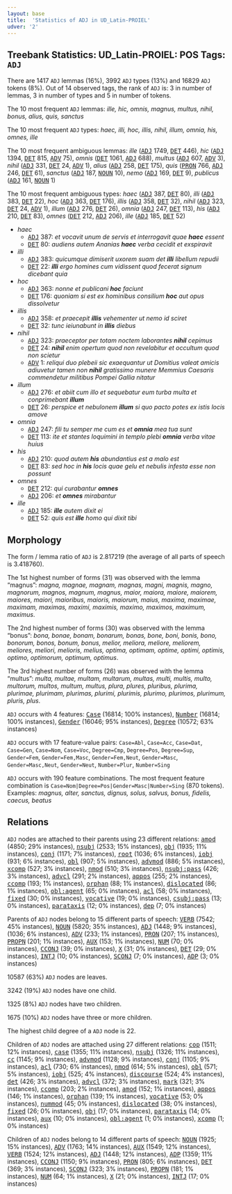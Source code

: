 ```yaml
---
layout: base
title:  'Statistics of ADJ in UD_Latin-PROIEL'
udver: '2'
---
```


## Treebank Statistics: UD_Latin-PROIEL: POS Tags: `ADJ`

There are 1417 `ADJ` lemmas (16%), 3992 `ADJ` types (13%) and 16829 `ADJ` tokens (8%).
Out of 14 observed tags, the rank of `ADJ` is: 3 in number of lemmas, 3 in number of types and 5 in number of tokens.

The 10 most frequent `ADJ` lemmas: <em>ille, hic, omnis, magnus, multus, nihil, bonus, alius, quis, sanctus</em>

The 10 most frequent `ADJ` types:  <em>haec, illi, hoc, illis, nihil, illum, omnia, his, omnes, ille</em>

The 10 most frequent ambiguous lemmas: <em>ille</em> (<tt><a href="la_proiel-pos-ADJ.html">ADJ</a></tt> 1749, <tt><a href="la_proiel-pos-DET.html">DET</a></tt> 446), <em>hic</em> (<tt><a href="la_proiel-pos-ADJ.html">ADJ</a></tt> 1394, <tt><a href="la_proiel-pos-DET.html">DET</a></tt> 815, <tt><a href="la_proiel-pos-ADV.html">ADV</a></tt> 75), <em>omnis</em> (<tt><a href="la_proiel-pos-DET.html">DET</a></tt> 1061, <tt><a href="la_proiel-pos-ADJ.html">ADJ</a></tt> 688), <em>multus</em> (<tt><a href="la_proiel-pos-ADJ.html">ADJ</a></tt> 607, <tt><a href="la_proiel-pos-ADV.html">ADV</a></tt> 3), <em>nihil</em> (<tt><a href="la_proiel-pos-ADJ.html">ADJ</a></tt> 331, <tt><a href="la_proiel-pos-DET.html">DET</a></tt> 24, <tt><a href="la_proiel-pos-ADV.html">ADV</a></tt> 1), <em>alius</em> (<tt><a href="la_proiel-pos-ADJ.html">ADJ</a></tt> 258, <tt><a href="la_proiel-pos-DET.html">DET</a></tt> 175), <em>quis</em> (<tt><a href="la_proiel-pos-PRON.html">PRON</a></tt> 766, <tt><a href="la_proiel-pos-ADJ.html">ADJ</a></tt> 246, <tt><a href="la_proiel-pos-DET.html">DET</a></tt> 61), <em>sanctus</em> (<tt><a href="la_proiel-pos-ADJ.html">ADJ</a></tt> 187, <tt><a href="la_proiel-pos-NOUN.html">NOUN</a></tt> 10), <em>nemo</em> (<tt><a href="la_proiel-pos-ADJ.html">ADJ</a></tt> 169, <tt><a href="la_proiel-pos-DET.html">DET</a></tt> 9), <em>publicus</em> (<tt><a href="la_proiel-pos-ADJ.html">ADJ</a></tt> 161, <tt><a href="la_proiel-pos-NOUN.html">NOUN</a></tt> 1)

The 10 most frequent ambiguous types:  <em>haec</em> (<tt><a href="la_proiel-pos-ADJ.html">ADJ</a></tt> 387, <tt><a href="la_proiel-pos-DET.html">DET</a></tt> 80), <em>illi</em> (<tt><a href="la_proiel-pos-ADJ.html">ADJ</a></tt> 383, <tt><a href="la_proiel-pos-DET.html">DET</a></tt> 22), <em>hoc</em> (<tt><a href="la_proiel-pos-ADJ.html">ADJ</a></tt> 363, <tt><a href="la_proiel-pos-DET.html">DET</a></tt> 176), <em>illis</em> (<tt><a href="la_proiel-pos-ADJ.html">ADJ</a></tt> 358, <tt><a href="la_proiel-pos-DET.html">DET</a></tt> 32), <em>nihil</em> (<tt><a href="la_proiel-pos-ADJ.html">ADJ</a></tt> 323, <tt><a href="la_proiel-pos-DET.html">DET</a></tt> 24, <tt><a href="la_proiel-pos-ADV.html">ADV</a></tt> 1), <em>illum</em> (<tt><a href="la_proiel-pos-ADJ.html">ADJ</a></tt> 276, <tt><a href="la_proiel-pos-DET.html">DET</a></tt> 26), <em>omnia</em> (<tt><a href="la_proiel-pos-ADJ.html">ADJ</a></tt> 247, <tt><a href="la_proiel-pos-DET.html">DET</a></tt> 113), <em>his</em> (<tt><a href="la_proiel-pos-ADJ.html">ADJ</a></tt> 210, <tt><a href="la_proiel-pos-DET.html">DET</a></tt> 83), <em>omnes</em> (<tt><a href="la_proiel-pos-DET.html">DET</a></tt> 212, <tt><a href="la_proiel-pos-ADJ.html">ADJ</a></tt> 206), <em>ille</em> (<tt><a href="la_proiel-pos-ADJ.html">ADJ</a></tt> 185, <tt><a href="la_proiel-pos-DET.html">DET</a></tt> 52)


* <em>haec</em>
  * <tt><a href="la_proiel-pos-ADJ.html">ADJ</a></tt> 387: <em>et vocavit unum de servis et interrogavit quae <b>haec</b> essent</em>
  * <tt><a href="la_proiel-pos-DET.html">DET</a></tt> 80: <em>audiens autem Ananias <b>haec</b> verba cecidit et exspiravit</em>
* <em>illi</em>
  * <tt><a href="la_proiel-pos-ADJ.html">ADJ</a></tt> 383: <em>quicumque dimiserit uxorem suam det <b>illi</b> libellum repudii</em>
  * <tt><a href="la_proiel-pos-DET.html">DET</a></tt> 22: <em><b>illi</b> ergo homines cum vidissent quod fecerat signum dicebant quia</em>
* <em>hoc</em>
  * <tt><a href="la_proiel-pos-ADJ.html">ADJ</a></tt> 363: <em>nonne et publicani <b>hoc</b> faciunt</em>
  * <tt><a href="la_proiel-pos-DET.html">DET</a></tt> 176: <em>quoniam si est ex hominibus consilium <b>hoc</b> aut opus dissolvetur</em>
* <em>illis</em>
  * <tt><a href="la_proiel-pos-ADJ.html">ADJ</a></tt> 358: <em>et praecepit <b>illis</b> vehementer ut nemo id sciret</em>
  * <tt><a href="la_proiel-pos-DET.html">DET</a></tt> 32: <em>tunc ieiunabunt in <b>illis</b> diebus</em>
* <em>nihil</em>
  * <tt><a href="la_proiel-pos-ADJ.html">ADJ</a></tt> 323: <em>praeceptor per totam noctem laborantes <b>nihil</b> cepimus</em>
  * <tt><a href="la_proiel-pos-DET.html">DET</a></tt> 24: <em><b>nihil</b> enim opertum quod non revelabitur et occultum quod non scietur</em>
  * <tt><a href="la_proiel-pos-ADV.html">ADV</a></tt> 1: <em>reliqui duo plebeii sic exaequantur ut Domitius valeat amicis adiuvetur tamen non <b>nihil</b> gratissimo munere Memmius Caesaris commendetur militibus Pompei Gallia nitatur</em>
* <em>illum</em>
  * <tt><a href="la_proiel-pos-ADJ.html">ADJ</a></tt> 276: <em>et abiit cum illo et sequebatur eum turba multa et conprimebant <b>illum</b></em>
  * <tt><a href="la_proiel-pos-DET.html">DET</a></tt> 26: <em>perspice et nebulonem <b>illum</b> si quo pacto potes ex istis locis amove</em>
* <em>omnia</em>
  * <tt><a href="la_proiel-pos-ADJ.html">ADJ</a></tt> 247: <em>fili tu semper me cum es et <b>omnia</b> mea tua sunt</em>
  * <tt><a href="la_proiel-pos-DET.html">DET</a></tt> 113: <em>ite et stantes loquimini in templo plebi <b>omnia</b> verba vitae huius</em>
* <em>his</em>
  * <tt><a href="la_proiel-pos-ADJ.html">ADJ</a></tt> 210: <em>quod autem <b>his</b> abundantius est a malo est</em>
  * <tt><a href="la_proiel-pos-DET.html">DET</a></tt> 83: <em>sed hoc in <b>his</b> locis quae gelu et nebulis infesta esse non possunt</em>
* <em>omnes</em>
  * <tt><a href="la_proiel-pos-DET.html">DET</a></tt> 212: <em>qui curabantur <b>omnes</b></em>
  * <tt><a href="la_proiel-pos-ADJ.html">ADJ</a></tt> 206: <em>et <b>omnes</b> mirabantur</em>
* <em>ille</em>
  * <tt><a href="la_proiel-pos-ADJ.html">ADJ</a></tt> 185: <em><b>ille</b> autem dixit ei</em>
  * <tt><a href="la_proiel-pos-DET.html">DET</a></tt> 52: <em>quis est <b>ille</b> homo qui dixit tibi</em>

## Morphology

The form / lemma ratio of `ADJ` is 2.817219 (the average of all parts of speech is 3.418760).

The 1st highest number of forms (31) was observed with the lemma “magnus”: <em>magna, magnae, magnam, magnas, magni, magnis, magno, magnorum, magnos, magnum, magnus, maior, maiora, maiore, maiorem, maiores, maiori, maioribus, maioris, maiorum, maius, maxima, maximae, maximam, maximas, maximi, maximis, maximo, maximos, maximum, maximus</em>.

The 2nd highest number of forms (30) was observed with the lemma “bonus”: <em>bona, bonae, bonam, bonarum, bonas, bone, boni, bonis, bono, bonorum, bonos, bonum, bonus, melior, meliora, meliore, meliorem, meliores, meliori, melioris, melius, optima, optimam, optime, optimi, optimis, optimo, optimorum, optimum, optimus</em>.

The 3rd highest number of forms (26) was observed with the lemma “multus”: <em>multa, multae, multam, multarum, multas, multi, multis, multo, multorum, multos, multum, multus, plura, plures, pluribus, plurima, plurimae, plurimam, plurimas, plurimi, plurimis, plurimo, plurimos, plurimum, pluris, plus</em>.

`ADJ` occurs with 4 features: <tt><a href="la_proiel-feat-Case.html">Case</a></tt> (16814; 100% instances), <tt><a href="la_proiel-feat-Number.html">Number</a></tt> (16814; 100% instances), <tt><a href="la_proiel-feat-Gender.html">Gender</a></tt> (16046; 95% instances), <tt><a href="la_proiel-feat-Degree.html">Degree</a></tt> (10572; 63% instances)

`ADJ` occurs with 17 feature-value pairs: `Case=Abl`, `Case=Acc`, `Case=Dat`, `Case=Gen`, `Case=Nom`, `Case=Voc`, `Degree=Cmp`, `Degree=Pos`, `Degree=Sup`, `Gender=Fem`, `Gender=Fem,Masc`, `Gender=Fem,Neut`, `Gender=Masc`, `Gender=Masc,Neut`, `Gender=Neut`, `Number=Plur`, `Number=Sing`

`ADJ` occurs with 190 feature combinations.
The most frequent feature combination is `Case=Nom|Degree=Pos|Gender=Masc|Number=Sing` (870 tokens).
Examples: <em>magnus, alter, sanctus, dignus, solus, salvus, bonus, fidelis, caecus, beatus</em>


## Relations

`ADJ` nodes are attached to their parents using 23 different relations: <tt><a href="la_proiel-dep-amod.html">amod</a></tt> (4850; 29% instances), <tt><a href="la_proiel-dep-nsubj.html">nsubj</a></tt> (2533; 15% instances), <tt><a href="la_proiel-dep-obj.html">obj</a></tt> (1935; 11% instances), <tt><a href="la_proiel-dep-conj.html">conj</a></tt> (1171; 7% instances), <tt><a href="la_proiel-dep-root.html">root</a></tt> (1036; 6% instances), <tt><a href="la_proiel-dep-iobj.html">iobj</a></tt> (931; 6% instances), <tt><a href="la_proiel-dep-obl.html">obl</a></tt> (907; 5% instances), <tt><a href="la_proiel-dep-advmod.html">advmod</a></tt> (886; 5% instances), <tt><a href="la_proiel-dep-xcomp.html">xcomp</a></tt> (527; 3% instances), <tt><a href="la_proiel-dep-nmod.html">nmod</a></tt> (510; 3% instances), <tt><a href="la_proiel-dep-nsubj-pass.html">nsubj:pass</a></tt> (426; 3% instances), <tt><a href="la_proiel-dep-advcl.html">advcl</a></tt> (291; 2% instances), <tt><a href="la_proiel-dep-appos.html">appos</a></tt> (255; 2% instances), <tt><a href="la_proiel-dep-ccomp.html">ccomp</a></tt> (193; 1% instances), <tt><a href="la_proiel-dep-orphan.html">orphan</a></tt> (88; 1% instances), <tt><a href="la_proiel-dep-dislocated.html">dislocated</a></tt> (86; 1% instances), <tt><a href="la_proiel-dep-obl-agent.html">obl:agent</a></tt> (65; 0% instances), <tt><a href="la_proiel-dep-acl.html">acl</a></tt> (58; 0% instances), <tt><a href="la_proiel-dep-fixed.html">fixed</a></tt> (30; 0% instances), <tt><a href="la_proiel-dep-vocative.html">vocative</a></tt> (19; 0% instances), <tt><a href="la_proiel-dep-csubj-pass.html">csubj:pass</a></tt> (13; 0% instances), <tt><a href="la_proiel-dep-parataxis.html">parataxis</a></tt> (12; 0% instances), <tt><a href="la_proiel-dep-dep.html">dep</a></tt> (7; 0% instances)

Parents of `ADJ` nodes belong to 15 different parts of speech: <tt><a href="la_proiel-pos-VERB.html">VERB</a></tt> (7542; 45% instances), <tt><a href="la_proiel-pos-NOUN.html">NOUN</a></tt> (5820; 35% instances), <tt><a href="la_proiel-pos-ADJ.html">ADJ</a></tt> (1448; 9% instances),  (1036; 6% instances), <tt><a href="la_proiel-pos-ADV.html">ADV</a></tt> (233; 1% instances), <tt><a href="la_proiel-pos-PRON.html">PRON</a></tt> (207; 1% instances), <tt><a href="la_proiel-pos-PROPN.html">PROPN</a></tt> (201; 1% instances), <tt><a href="la_proiel-pos-AUX.html">AUX</a></tt> (153; 1% instances), <tt><a href="la_proiel-pos-NUM.html">NUM</a></tt> (70; 0% instances), <tt><a href="la_proiel-pos-CCONJ.html">CCONJ</a></tt> (39; 0% instances), <tt><a href="la_proiel-pos-X.html">X</a></tt> (31; 0% instances), <tt><a href="la_proiel-pos-DET.html">DET</a></tt> (29; 0% instances), <tt><a href="la_proiel-pos-INTJ.html">INTJ</a></tt> (10; 0% instances), <tt><a href="la_proiel-pos-SCONJ.html">SCONJ</a></tt> (7; 0% instances), <tt><a href="la_proiel-pos-ADP.html">ADP</a></tt> (3; 0% instances)

10587 (63%) `ADJ` nodes are leaves.

3242 (19%) `ADJ` nodes have one child.

1325 (8%) `ADJ` nodes have two children.

1675 (10%) `ADJ` nodes have three or more children.

The highest child degree of a `ADJ` node is 22.

Children of `ADJ` nodes are attached using 27 different relations: <tt><a href="la_proiel-dep-cop.html">cop</a></tt> (1511; 12% instances), <tt><a href="la_proiel-dep-case.html">case</a></tt> (1355; 11% instances), <tt><a href="la_proiel-dep-nsubj.html">nsubj</a></tt> (1326; 11% instances), <tt><a href="la_proiel-dep-cc.html">cc</a></tt> (1145; 9% instances), <tt><a href="la_proiel-dep-advmod.html">advmod</a></tt> (1128; 9% instances), <tt><a href="la_proiel-dep-conj.html">conj</a></tt> (1105; 9% instances), <tt><a href="la_proiel-dep-acl.html">acl</a></tt> (730; 6% instances), <tt><a href="la_proiel-dep-nmod.html">nmod</a></tt> (614; 5% instances), <tt><a href="la_proiel-dep-obl.html">obl</a></tt> (571; 5% instances), <tt><a href="la_proiel-dep-iobj.html">iobj</a></tt> (525; 4% instances), <tt><a href="la_proiel-dep-discourse.html">discourse</a></tt> (524; 4% instances), <tt><a href="la_proiel-dep-det.html">det</a></tt> (426; 3% instances), <tt><a href="la_proiel-dep-advcl.html">advcl</a></tt> (372; 3% instances), <tt><a href="la_proiel-dep-mark.html">mark</a></tt> (321; 3% instances), <tt><a href="la_proiel-dep-ccomp.html">ccomp</a></tt> (203; 2% instances), <tt><a href="la_proiel-dep-amod.html">amod</a></tt> (152; 1% instances), <tt><a href="la_proiel-dep-appos.html">appos</a></tt> (146; 1% instances), <tt><a href="la_proiel-dep-orphan.html">orphan</a></tt> (139; 1% instances), <tt><a href="la_proiel-dep-vocative.html">vocative</a></tt> (53; 0% instances), <tt><a href="la_proiel-dep-nummod.html">nummod</a></tt> (45; 0% instances), <tt><a href="la_proiel-dep-dislocated.html">dislocated</a></tt> (38; 0% instances), <tt><a href="la_proiel-dep-fixed.html">fixed</a></tt> (26; 0% instances), <tt><a href="la_proiel-dep-obj.html">obj</a></tt> (17; 0% instances), <tt><a href="la_proiel-dep-parataxis.html">parataxis</a></tt> (14; 0% instances), <tt><a href="la_proiel-dep-aux.html">aux</a></tt> (10; 0% instances), <tt><a href="la_proiel-dep-obl-agent.html">obl:agent</a></tt> (1; 0% instances), <tt><a href="la_proiel-dep-xcomp.html">xcomp</a></tt> (1; 0% instances)

Children of `ADJ` nodes belong to 14 different parts of speech: <tt><a href="la_proiel-pos-NOUN.html">NOUN</a></tt> (1925; 15% instances), <tt><a href="la_proiel-pos-ADV.html">ADV</a></tt> (1763; 14% instances), <tt><a href="la_proiel-pos-AUX.html">AUX</a></tt> (1549; 12% instances), <tt><a href="la_proiel-pos-VERB.html">VERB</a></tt> (1524; 12% instances), <tt><a href="la_proiel-pos-ADJ.html">ADJ</a></tt> (1448; 12% instances), <tt><a href="la_proiel-pos-ADP.html">ADP</a></tt> (1359; 11% instances), <tt><a href="la_proiel-pos-CCONJ.html">CCONJ</a></tt> (1150; 9% instances), <tt><a href="la_proiel-pos-PRON.html">PRON</a></tt> (805; 6% instances), <tt><a href="la_proiel-pos-DET.html">DET</a></tt> (369; 3% instances), <tt><a href="la_proiel-pos-SCONJ.html">SCONJ</a></tt> (323; 3% instances), <tt><a href="la_proiel-pos-PROPN.html">PROPN</a></tt> (181; 1% instances), <tt><a href="la_proiel-pos-NUM.html">NUM</a></tt> (64; 1% instances), <tt><a href="la_proiel-pos-X.html">X</a></tt> (21; 0% instances), <tt><a href="la_proiel-pos-INTJ.html">INTJ</a></tt> (17; 0% instances)

